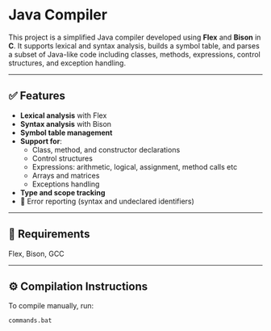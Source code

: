 # Java Compiler

This project is a simplified Java compiler developed using **Flex** and **Bison** in **C**. It supports lexical and syntax analysis, builds a symbol table, and parses a subset of Java-like code including classes, methods, expressions, control structures, and exception handling.

---

## ✅ Features

- **Lexical analysis** with Flex  
- **Syntax analysis** with Bison  
- **Symbol table management**  
- **Support for**:
  - Class, method, and constructor declarations  
  - Control structures
  - Expressions: arithmetic, logical, assignment, method calls etc
  - Arrays and matrices  
  - Exceptions handling  
- **Type and scope tracking**  
- 🧪 Error reporting (syntax and undeclared identifiers)

---

## 🧰 Requirements

Flex, Bison, GCC

---

## ⚙️ Compilation Instructions

To compile manually, run: 
```bash
commands.bat


